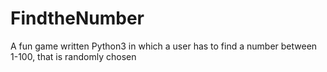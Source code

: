 # FindtheNumber
A fun game written Python3 in which a user has to find a number between 1-100, that is randomly chosen 
